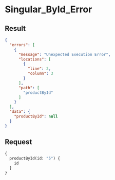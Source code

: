 # Singular_ById_Error

## Result

```json
{
  "errors": [
    {
      "message": "Unexpected Execution Error",
      "locations": [
        {
          "line": 2,
          "column": 3
        }
      ],
      "path": [
        "productById"
      ]
    }
  ],
  "data": {
    "productById": null
  }
}
```

## Request

```graphql
{
  productById(id: "5") {
    id
  }
}
```

